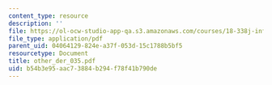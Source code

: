 ```yaml
---
content_type: resource
description: ''
file: https://ol-ocw-studio-app-qa.s3.amazonaws.com/courses/18-338j-infinite-random-matrix-theory-fall-2004/b54b3e95aac73884b294f78f41b790de_other_der_035.pdf
file_type: application/pdf
parent_uid: 04064129-824e-a37f-053d-15c1788b5bf5
resourcetype: Document
title: other_der_035.pdf
uid: b54b3e95-aac7-3884-b294-f78f41b790de
---
```

